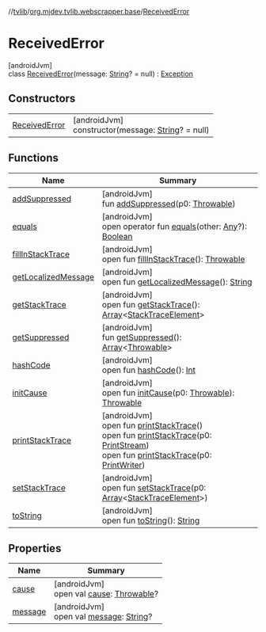 //[tvlib](../../../index.md)/[org.mjdev.tvlib.webscrapper.base](../index.md)/[ReceivedError](index.md)

# ReceivedError

[androidJvm]\
class [ReceivedError](index.md)(message: [String](https://kotlinlang.org/api/latest/jvm/stdlib/kotlin/-string/index.html)? = null) : [Exception](https://developer.android.com/reference/kotlin/java/lang/Exception.html)

## Constructors

| | |
|---|---|
| [ReceivedError](-received-error.md) | [androidJvm]<br>constructor(message: [String](https://kotlinlang.org/api/latest/jvm/stdlib/kotlin/-string/index.html)? = null) |

## Functions

| Name | Summary |
|---|---|
| [addSuppressed](../../org.mjdev.tvlib.webscrapper.select/-element-not-found-exception/index.md#282858770%2FFunctions%2F-1596939238) | [androidJvm]<br>fun [addSuppressed](../../org.mjdev.tvlib.webscrapper.select/-element-not-found-exception/index.md#282858770%2FFunctions%2F-1596939238)(p0: [Throwable](https://kotlinlang.org/api/latest/jvm/stdlib/kotlin/-throwable/index.html)) |
| [equals](../../org.mjdev.tvlib.webscrapper.select/-element-not-found-exception/index.md#585090901%2FFunctions%2F-1596939238) | [androidJvm]<br>open operator fun [equals](../../org.mjdev.tvlib.webscrapper.select/-element-not-found-exception/index.md#585090901%2FFunctions%2F-1596939238)(other: [Any](https://kotlinlang.org/api/latest/jvm/stdlib/kotlin/-any/index.html)?): [Boolean](https://kotlinlang.org/api/latest/jvm/stdlib/kotlin/-boolean/index.html) |
| [fillInStackTrace](../../org.mjdev.tvlib.webscrapper.select/-element-not-found-exception/index.md#-1102069925%2FFunctions%2F-1596939238) | [androidJvm]<br>open fun [fillInStackTrace](../../org.mjdev.tvlib.webscrapper.select/-element-not-found-exception/index.md#-1102069925%2FFunctions%2F-1596939238)(): [Throwable](https://kotlinlang.org/api/latest/jvm/stdlib/kotlin/-throwable/index.html) |
| [getLocalizedMessage](../../org.mjdev.tvlib.webscrapper.select/-element-not-found-exception/index.md#1043865560%2FFunctions%2F-1596939238) | [androidJvm]<br>open fun [getLocalizedMessage](../../org.mjdev.tvlib.webscrapper.select/-element-not-found-exception/index.md#1043865560%2FFunctions%2F-1596939238)(): [String](https://kotlinlang.org/api/latest/jvm/stdlib/kotlin/-string/index.html) |
| [getStackTrace](../../org.mjdev.tvlib.webscrapper.select/-element-not-found-exception/index.md#2050903719%2FFunctions%2F-1596939238) | [androidJvm]<br>open fun [getStackTrace](../../org.mjdev.tvlib.webscrapper.select/-element-not-found-exception/index.md#2050903719%2FFunctions%2F-1596939238)(): [Array](https://kotlinlang.org/api/latest/jvm/stdlib/kotlin/-array/index.html)&lt;[StackTraceElement](https://developer.android.com/reference/kotlin/java/lang/StackTraceElement.html)&gt; |
| [getSuppressed](../../org.mjdev.tvlib.webscrapper.select/-element-not-found-exception/index.md#672492560%2FFunctions%2F-1596939238) | [androidJvm]<br>fun [getSuppressed](../../org.mjdev.tvlib.webscrapper.select/-element-not-found-exception/index.md#672492560%2FFunctions%2F-1596939238)(): [Array](https://kotlinlang.org/api/latest/jvm/stdlib/kotlin/-array/index.html)&lt;[Throwable](https://kotlinlang.org/api/latest/jvm/stdlib/kotlin/-throwable/index.html)&gt; |
| [hashCode](../../org.mjdev.tvlib.webscrapper.select/-element-not-found-exception/index.md#1794629105%2FFunctions%2F-1596939238) | [androidJvm]<br>open fun [hashCode](../../org.mjdev.tvlib.webscrapper.select/-element-not-found-exception/index.md#1794629105%2FFunctions%2F-1596939238)(): [Int](https://kotlinlang.org/api/latest/jvm/stdlib/kotlin/-int/index.html) |
| [initCause](../../org.mjdev.tvlib.webscrapper.select/-element-not-found-exception/index.md#-418225042%2FFunctions%2F-1596939238) | [androidJvm]<br>open fun [initCause](../../org.mjdev.tvlib.webscrapper.select/-element-not-found-exception/index.md#-418225042%2FFunctions%2F-1596939238)(p0: [Throwable](https://kotlinlang.org/api/latest/jvm/stdlib/kotlin/-throwable/index.html)): [Throwable](https://kotlinlang.org/api/latest/jvm/stdlib/kotlin/-throwable/index.html) |
| [printStackTrace](../../org.mjdev.tvlib.webscrapper.select/-element-not-found-exception/index.md#-1769529168%2FFunctions%2F-1596939238) | [androidJvm]<br>open fun [printStackTrace](../../org.mjdev.tvlib.webscrapper.select/-element-not-found-exception/index.md#-1769529168%2FFunctions%2F-1596939238)()<br>open fun [printStackTrace](../../org.mjdev.tvlib.webscrapper.select/-element-not-found-exception/index.md#1841853697%2FFunctions%2F-1596939238)(p0: [PrintStream](https://developer.android.com/reference/kotlin/java/io/PrintStream.html))<br>open fun [printStackTrace](../../org.mjdev.tvlib.webscrapper.select/-element-not-found-exception/index.md#1175535278%2FFunctions%2F-1596939238)(p0: [PrintWriter](https://developer.android.com/reference/kotlin/java/io/PrintWriter.html)) |
| [setStackTrace](../../org.mjdev.tvlib.webscrapper.select/-element-not-found-exception/index.md#2135801318%2FFunctions%2F-1596939238) | [androidJvm]<br>open fun [setStackTrace](../../org.mjdev.tvlib.webscrapper.select/-element-not-found-exception/index.md#2135801318%2FFunctions%2F-1596939238)(p0: [Array](https://kotlinlang.org/api/latest/jvm/stdlib/kotlin/-array/index.html)&lt;[StackTraceElement](https://developer.android.com/reference/kotlin/java/lang/StackTraceElement.html)&gt;) |
| [toString](../../org.mjdev.tvlib.webscrapper.select/-element-not-found-exception/index.md#1616463040%2FFunctions%2F-1596939238) | [androidJvm]<br>open fun [toString](../../org.mjdev.tvlib.webscrapper.select/-element-not-found-exception/index.md#1616463040%2FFunctions%2F-1596939238)(): [String](https://kotlinlang.org/api/latest/jvm/stdlib/kotlin/-string/index.html) |

## Properties

| Name | Summary |
|---|---|
| [cause](../../org.mjdev.tvlib.webscrapper.select/-element-not-found-exception/index.md#-654012527%2FProperties%2F-1596939238) | [androidJvm]<br>open val [cause](../../org.mjdev.tvlib.webscrapper.select/-element-not-found-exception/index.md#-654012527%2FProperties%2F-1596939238): [Throwable](https://kotlinlang.org/api/latest/jvm/stdlib/kotlin/-throwable/index.html)? |
| [message](../../org.mjdev.tvlib.webscrapper.select/-element-not-found-exception/index.md#1824300659%2FProperties%2F-1596939238) | [androidJvm]<br>open val [message](../../org.mjdev.tvlib.webscrapper.select/-element-not-found-exception/index.md#1824300659%2FProperties%2F-1596939238): [String](https://kotlinlang.org/api/latest/jvm/stdlib/kotlin/-string/index.html)? |
